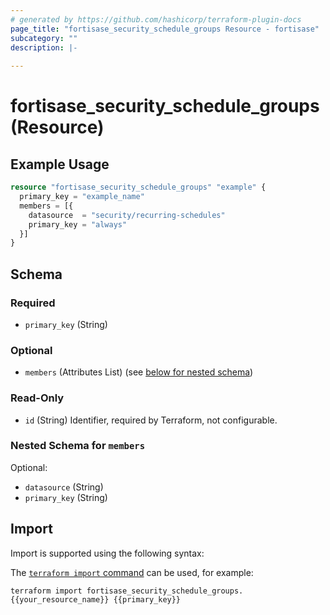```yaml
---
# generated by https://github.com/hashicorp/terraform-plugin-docs
page_title: "fortisase_security_schedule_groups Resource - fortisase"
subcategory: ""
description: |-
  
---
```


# fortisase_security_schedule_groups (Resource)



## Example Usage

```terraform
resource "fortisase_security_schedule_groups" "example" {
  primary_key = "example_name"
  members = [{
    datasource  = "security/recurring-schedules"
    primary_key = "always"
  }]
}
```

<!-- schema generated by tfplugindocs -->
## Schema

### Required

- `primary_key` (String)

### Optional

- `members` (Attributes List) (see [below for nested schema](#nestedatt--members))

### Read-Only

- `id` (String) Identifier, required by Terraform, not configurable.

<a id="nestedatt--members"></a>
### Nested Schema for `members`

Optional:

- `datasource` (String)
- `primary_key` (String)

## Import

Import is supported using the following syntax:

The [`terraform import` command](https://developer.hashicorp.com/terraform/cli/commands/import) can be used, for example:

```shell
terraform import fortisase_security_schedule_groups.{{your_resource_name}} {{primary_key}}
```
